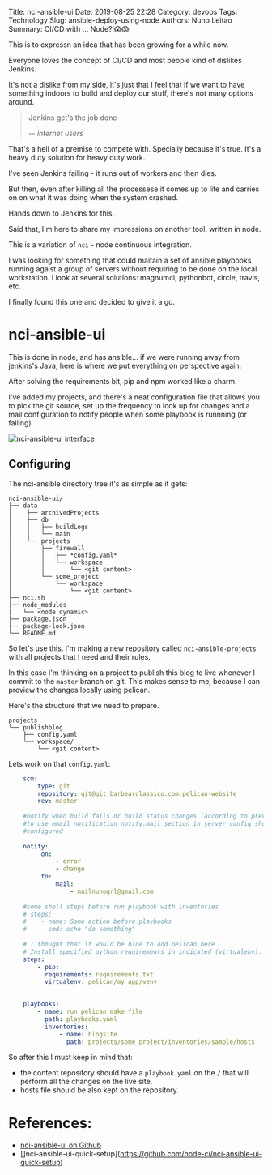 Title: nci-ansible-ui
Date: 2019-08-25 22:28
Category: devops
Tags: Technology
Slug: ansible-deploy-using-node
Authors: Nuno Leitao
Summary: CI/CD with ... Node?!😱😱

This is to expressn an idea that has been growing for a while now.

Everyone loves the concept of CI/CD and most people kind of dislikes Jenkins.

It's not a dislike from my side, it's just that I feel that if we want to have
something indoors to build and deploy our stuff, there's not many options around.

> Jenkins get's the job done
>
> -- <cite>internet users</cite> 

That's a hell of a premise to compete with. Specially because it's true. It's a
heavy duty solution for heavy duty work. 


I've seen Jenkins failing - it runs out of workers and then dies.

But then, even after killing all the processese it comes up to life and carries
on on what it was doing when the system crashed.

Hands down to Jenkins for this.

Said that, I'm here to share my impressions on another tool, written in node.

This is a variation of `nci` - node continuous integration.

I was looking for something that could maitain a set of ansible playbooks
running agaist a group of servers without requiring to be done on the local
workstation. I look at several solutions: magnumci, pythonbot, circle, travis,
etc.

I finally found this one and decided to give it a go.

# nci-ansible-ui

This is done in node, and has ansible... if we were running away from jenkins's
Java, here is where we put everything on perspective again.

After solving the requirements bit, pip and npm worked like a charm.

I've added my projects, and there's a neat configuration file that allows you
to pick the git source, set up the frequency to look up for changes and a mail
configuration to notify people when some playbook is runnning (or failing)


![nci-ansible-ui interface]({static}/images/nci-ansible-ui2.png)


## Configuring

The nci-ansible directory tree it's as simple as it gets:

    nci-ansible-ui/
    ├── data
    │    ├── archivedProjects
    │    ├── db
    │    │   ├── buildLogs
    │    │   └── main
    │    └── projects
    │        ├── firewall
    │        │   ├── *config.yaml*
    │        │   └── workspace
    │        │       └── <git content>
    │        └── some_project
    │            └── workspace
    │                └── <git content>
    ├── nci.sh
    ├── node_modules
    |   └── <node dynamic>
    ├── package.json
    ├── package-lock.json
    └── README.md



So let's use this. I'm making a new repository called `nci-ansible-projects`
with all projects that I need and their rules.

In this case I'm thinking on a project to publish this blog to live whenever 
I commit to the `master` branch on git. This makes sense to me, because I
can preview the changes locally using pelican.

Here's the structure that we need to prepare.

    projects
    └── publishblog
        ├── config.yaml
        └── workspace/
            └── <git content>


Lets work on that `config.yaml`:

```yaml
    scm:
        type: git
        repository: git@git.barbearclassico.com:pelican-website
        rev: master
    
    #notify when build fails or build status changes (according to previous status)
    #to use email notification notify.mail section in server config should be
    #configured
    
    notify:
         on:
             - error
             - change
         to:
             mail:
                 - mailnunogrl@gmail.com
    
    #some shell steps before run playbook with inventories   
    # steps:
    #    - name: Some action before playbooks
    #      cmd: echo "do something"
    
    # I thought that it would be nice to add pelican here
    # Install specified python requirements in indicated (virtualenv).
    steps:
        - pip:
          requirements: requirements.txt
          virtualenv: pelican/my_app/venv

    
    playbooks:
        - name: run pelican make file
          path: playbooks.yaml
          inventories:
              - name: blogsite
                path: projects/some_project/inventories/sample/hosts
```


So after this I must keep in mind that:
- the content repository should have a `playbook.yaml` on the `/` that will perform all the changes on the live site.
- hosts file should be also kept on the repository.





# References:


- [nci-ansible-ui on Github](https://github.com/node-ci/nci-ansible-ui)
- []nci-ansible-ui-quick-setup](https://github.com/node-ci/nci-ansible-ui-quick-setup)
